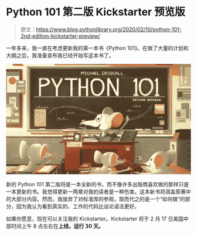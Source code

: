 # Python 101 第二版 Kickstarter 预览版

> 原文：<https://www.blog.pythonlibrary.org/2020/02/10/python-101-2nd-edition-kickstarter-preview/>

一年多来，我一直在考虑更新我的第一本书《Python 101》。在做了大量的计划和大纲之后，我准备宣布我已经开始写这本书了。

[![Python 101 2nd Ed Kickstarter](img/6c7c3db9e6ddf8196c67ed47f1a9ee3f.png)](https://www.kickstarter.com/projects/driscollis/python-101-2nd-edition)

新的 Python 101 第二版将是一本全新的书，而不像许多出版商喜欢做的那样只是一本更新的书。我觉得更新一两章对我的读者是一种伤害。这本新书将涵盖原著中的大部分内容。然而，我放弃了对标准库的参观，取而代之的是一个“如何做”的部分，因为我认为看到真实的、工作的代码比谈论语法更好。

如果你愿意，现在可以关注我的 Kickstarter。Kickstarter 将于 2 月 17 日美国中部时间上午 8 点左右在**上线，运行 30 天。**